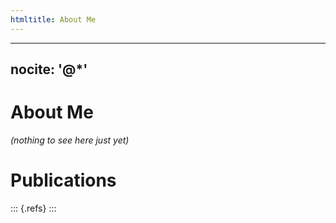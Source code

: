 ```yaml
---
htmltitle: About Me
---
```

---
nocite: '@*'
---

# About Me

_(nothing to see here just yet)_

# Publications

::: {.refs}
:::
